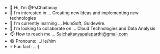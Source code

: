 - 👋 Hi, I’m @PsChaitanay
- 👀 I’m interested in ... Creating new Ideas and implementing new technologies
- 🌱 I’m currently learning ... MuleSoft, Guidewire.
- 💞️ I’m looking to collaborate on ... Cloud Technologies and Data Analysis
- 📫 How to reach me ... Saichaitanyapalaparthi@gmail.com
- 😄 Pronouns: ...He/him
- ⚡ Fun fact: ...:)

<!---
PsChaitanay/PsChaitanay is a ✨ special ✨ repository because its `README.md` (this file) appears on your GitHub profile.
You can click the Preview link to take a look at your changes.
--->

